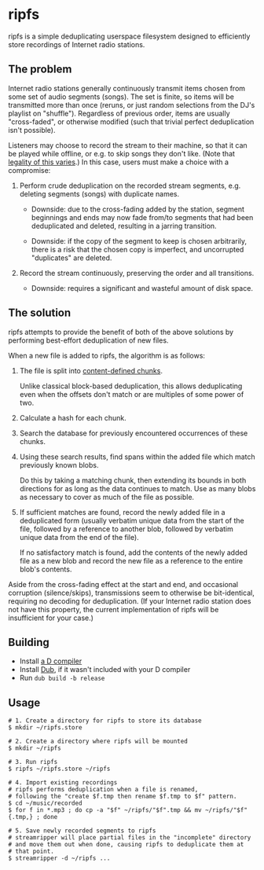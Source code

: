 ripfs
=====

ripfs is a simple deduplicating userspace filesystem designed to efficiently store recordings of Internet radio stations.


The problem
-----------

Internet radio stations generally continuously transmit items chosen from some set of audio segments (songs).
The set is finite, so items will be transmitted more than once (reruns, or just random selections from the DJ's playlist on "shuffle").
Regardless of previous order, items are usually "cross-faded", or otherwise modified (such that trivial perfect deduplication isn't possible).

Listeners may choose to record the stream to their machine, so that it can be played while offline, or e.g. to skip songs they don't like.
(Note that [legality of this varies](https://en.wikipedia.org/wiki/Radio_music_ripping#Legal_issues).)
In this case, users must make a choice with a compromise:

1. Perform crude deduplication on the recorded stream segments, e.g. deleting segments (songs) with duplicate names.

   - Downside: due to the cross-fading added by the station,
     segment beginnings and ends may now fade from/to segments that had been deduplicated and deleted,
     resulting in a jarring transition.

   - Downside: if the copy of the segment to keep is chosen arbitrarily,
     there is a risk that the chosen copy is imperfect,
     and uncorrupted "duplicates" are deleted.

2. Record the stream continuously, preserving the order and all transitions.

   - Downside: requires a significant and wasteful amount of disk space.


The solution
------------

ripfs attempts to provide the benefit of both of the above solutions by performing best-effort deduplication of new files.

When a new file is added to ripfs, the algorithm is as follows:

1. The file is split into [content-defined chunks](https://github.com/CyberShadow/chunker).

   Unlike classical block-based deduplication, this allows deduplicating even when the offsets don't match or are multiples of some power of two.

2. Calculate a hash for each chunk.

3. Search the database for previously encountered occurrences of these chunks.

4. Using these search results, find spans within the added file which match previously known blobs.

   Do this by taking a matching chunk, then extending its bounds in both directions for as long as the data continues to match.
   Use as many blobs as necessary to cover as much of the file as possible.

5. If sufficient matches are found, record the newly added file in a deduplicated form
   (usually verbatim unique data from the start of the file, followed by a reference to another blob, followed by verbatim unique data from the end of the file).

   If no satisfactory match is found, add the contents of the newly added file as a new blob and record the new file as a reference to the entire blob's contents.

Aside from the cross-fading effect at the start and end, and occasional corruption (silence/skips), transmissions seem to otherwise be bit-identical, requiring no decoding for deduplication. (If your Internet radio station does not have this property, the current implementation of ripfs will be insufficient for your case.)


Building
--------

- Install [a D compiler](https://dlang.org/download.html)
- Install [Dub](https://github.com/dlang/dub), if it wasn't included with your D compiler
- Run `dub build -b release`


Usage
-----

```shell
# 1. Create a directory for ripfs to store its database
$ mkdir ~/ripfs.store

# 2. Create a directory where ripfs will be mounted
$ mkdir ~/ripfs

# 3. Run ripfs
$ ripfs ~/ripfs.store ~/ripfs

# 4. Import existing recordings
# ripfs performs deduplication when a file is renamed,
# following the "create $f.tmp then rename $f.tmp to $f" pattern.
$ cd ~/music/recorded
$ for f in *.mp3 ; do cp -a "$f" ~/ripfs/"$f".tmp && mv ~/ripfs/"$f"{.tmp,} ; done

# 5. Save newly recorded segments to ripfs
# streamripper will place partial files in the "incomplete" directory
# and move them out when done, causing ripfs to deduplicate them at
# that point.
$ streamripper -d ~/ripfs ...
```
